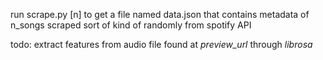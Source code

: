 run scrape.py [n] to get a file named data.json that contains metadata of n_songs scraped sort of kind of randomly from spotify API

todo:
extract features from audio file found at *preview_url* through *librosa*